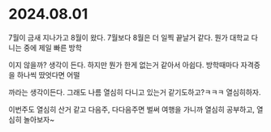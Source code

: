# 2024.08.01

7월이 금새 지나가고 8월이 왔다. 7월보다 8월은 더 일찍 끝날거 같다. 뭔가 대학교 다니는 중에 제일 빠른 방학

이지 않을까? 생각이 든다. 하지만 뭔가 한게 없는거 같아서 아쉽다. 방학때마다 자격증을 하나씩 땄엇다면 어떨

까라는 생각이든다. 그래도 나름 열심히 다니고 있는거 같기도하고?ㅋㅋㅋ 열심히하자.

이번주도 열심히 산거 같고 다음주, 다다음주면 벌써 여행을 가니까 열심히 공부하고, 열심히 놀아보자\~
